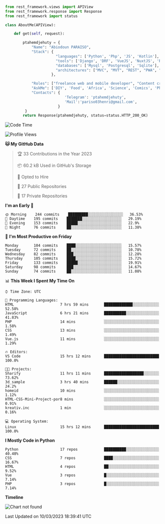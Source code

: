 ###
```python
from rest_framework.views import APIView
from rest_framework.response import Response
from rest_framework import status

class AboutMe(APIView):

    def get(self, request):

        ptahemdjehuty = {
            "Name": "Abiodoun PARAISO",
            "Stack": {
                       "languages": ['Python', 'Php', 'JS', 'Kotlin'],
                       "tools": ['Django', 'DRF', 'VueJS', 'NuxtJS', 'React', 'Kotlin'],
                       "databases": ['Mysql', 'Postgresql', 'Sqlite'],
                       "architectures": ["MVC", "MVT", "REST", "PWA", "SPA"]
                     },

            "Roles": ["freelance web and mobile developer", "Content creator", "Teacher", "Mentor"],
            "AskMe": ['DIY', 'Food', 'Africa', 'Science', 'Comics', 'Photography', 'Tech', 'Programming'],
            "Contacts": {
                           'Telegram': 'ptahemdjehuty',
                           'Mail':'pariso03henri@gmail.com',
                        }
         }
        return Response(ptahemdjehuty, status=status.HTTP_200_OK)

```                    

<!--START_SECTION:waka-->
![Code Time](http://img.shields.io/badge/Code%20Time-474%20hrs%202%20mins-blue)

![Profile Views](http://img.shields.io/badge/Profile%20Views-78-blue)

**🐱 My GitHub Data** 

> 🏆 33 Contributions in the Year 2023
 > 
> 📦 60.2 kB Used in GitHub's Storage 
 > 
> 💼 Opted to Hire
 > 
> 📜 27 Public Repositories 
 > 
> 🔑 17 Private Repositories  
 > 
**I'm an Early 🐤** 

```text
🌞 Morning    244 commits    █████████░░░░░░░░░░░░░░░░   36.53% 
🌆 Daytime    195 commits    ███████░░░░░░░░░░░░░░░░░░   29.19% 
🌃 Evening    153 commits    █████░░░░░░░░░░░░░░░░░░░░   22.9% 
🌙 Night      76 commits     ██░░░░░░░░░░░░░░░░░░░░░░░   11.38%

```
📅 **I'm Most Productive on Friday** 

```text
Monday       104 commits    ████░░░░░░░░░░░░░░░░░░░░░   15.57% 
Tuesday      72 commits     ██░░░░░░░░░░░░░░░░░░░░░░░   10.78% 
Wednesday    82 commits     ███░░░░░░░░░░░░░░░░░░░░░░   12.28% 
Thursday     105 commits    ████░░░░░░░░░░░░░░░░░░░░░   15.72% 
Friday       133 commits    █████░░░░░░░░░░░░░░░░░░░░   19.91% 
Saturday     98 commits     ███░░░░░░░░░░░░░░░░░░░░░░   14.67% 
Sunday       74 commits     ██░░░░░░░░░░░░░░░░░░░░░░░   11.08%

```


📊 **This Week I Spent My Time On** 

```text
⌚︎ Time Zone: UTC

💬 Programming Languages: 
HTML                     7 hrs 59 mins       █████████████░░░░░░░░░░░░   52.58% 
JavaScript               6 hrs 21 mins       ██████████░░░░░░░░░░░░░░░   41.83% 
PHP                      14 mins             ░░░░░░░░░░░░░░░░░░░░░░░░░   1.58% 
CSS                      13 mins             ░░░░░░░░░░░░░░░░░░░░░░░░░   1.49% 
Vue.js                   11 mins             ░░░░░░░░░░░░░░░░░░░░░░░░░   1.29%

🔥 Editors: 
VS Code                  15 hrs 12 mins      █████████████████████████   100.0%

🐱‍💻 Projects: 
Sharify                  11 hrs 11 mins      ██████████████████░░░░░░░   73.62% 
3d_sample                3 hrs 40 mins       ██████░░░░░░░░░░░░░░░░░░░   24.2% 
homeid                   10 mins             ░░░░░░░░░░░░░░░░░░░░░░░░░   1.12% 
HTML-CSS-Mini-Project-por8 mins              ░░░░░░░░░░░░░░░░░░░░░░░░░   0.91% 
kreativ.inc              1 min               ░░░░░░░░░░░░░░░░░░░░░░░░░   0.16%

💻 Operating System: 
Linux                    15 hrs 12 mins      █████████████████████████   100.0%

```

**I Mostly Code in Python** 

```text
Python                   17 repos            ██████████░░░░░░░░░░░░░░░   40.48% 
CSS                      7 repos             ████░░░░░░░░░░░░░░░░░░░░░   16.67% 
HTML                     4 repos             ██░░░░░░░░░░░░░░░░░░░░░░░   9.52% 
Vue                      3 repos             █░░░░░░░░░░░░░░░░░░░░░░░░   7.14% 
PHP                      3 repos             █░░░░░░░░░░░░░░░░░░░░░░░░   7.14%

```


**Timeline**

![Chart not found](https://raw.githubusercontent.com/ptahemdjehuty/ptahemdjehuty/main/charts/bar_graph.png) 


 Last Updated on 10/03/2023 18:39:41 UTC
<!--END_SECTION:waka-->
